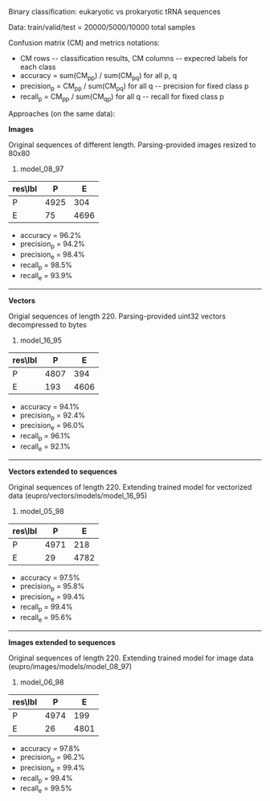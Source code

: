 Binary classification: eukaryotic vs prokaryotic tRNA sequences

Data: train/valid/test = 20000/5000/10000 total samples

Confusion matrix (CM) and metrics notations:

  * CM rows -- classification results, CM columns -- expecred labels for each class
  * accuracy = sum(CM<sub>pp</sub>) / sum(CM<sub>pq</sub>) for all p, q 
  * precision<sub>p</sub> = CM<sub>pp</sub> / sum(CM<sub>pq</sub>) for all q -- precision for fixed class p
  * recall<sub>p</sub> = CM<sub>pp</sub> / sum(CM<sub>qp</sub>) for all q -- recall for fixed class p

Approaches (on the same data):
  
**Images** 

Original sequences of different length. Parsing-provided images resized to 80x80

1. model_08_97

| res\lbl 	| P    	| E    	|
|---------	|------	|------	|
| P       	| 4925 	| 304  	|
| E       	| 75   	| 4696 	|
  
   * accuracy = 96.2%
   * precision<sub>p</sub> = 94.2%
   * precision<sub>e</sub> = 98.4%
   * recall<sub>p</sub> = 98.5%
   * recall<sub>e</sub> = 93.9%
   
---------------------------------------------------------------------------------  

**Vectors**

Origial sequences of length 220. Parsing-provided uint32 vectors decompressed to bytes

1. model_16_95

| res\lbl 	| P    	| E    	|
|---------	|------	|------	|
| P       	| 4807 	| 394  	|
| E       	| 193  	| 4606 	|
  
   * accuracy = 94.1%
   * precision<sub>p</sub> = 92.4%
   * precision<sub>e</sub> = 96.0%
   * recall<sub>p</sub> = 96.1%
   * recall<sub>e</sub> = 92.1%

--------------------------------------------------------------------------------- 

**Vectors extended to sequences**

Original sequences of length 220. Extending trained model for vectorized data (eupro/vectors/models/model_16_95)

1. model_05_98

| res\lbl 	| P    	| E    	|
|---------	|------	|------	|
| P       	| 4971 	| 218  	|
| E       	| 29   	| 4782 	|
  
   * accuracy = 97.5%
   * precision<sub>p</sub> = 95.8%
   * precision<sub>e</sub> = 99.4%
   * recall<sub>p</sub> = 99.4% 
   * recall<sub>e</sub> = 95.6%

--------------------------------------------------------------------------------- 

**Images extended to sequences**

Original sequences of length 220. Extending trained model for image data (eupro/images/models/model_08_97)

1. model_06_98

| res\lbl 	| P    	| E    	|
|---------	|------	|------	|
| P       	| 4974 	| 199  	|
| E       	| 26  	 | 4801 	|
  
   * accuracy = 97.8%
   * precision<sub>p</sub> = 96.2% 
   * precision<sub>e</sub> = 99.4%
   * recall<sub>p</sub> = 99.4% 
   * recall<sub>e</sub> = 99.5%
